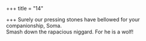 +++
title = "14"

+++
Surely our pressing stones have bellowed for your  
companionship, Soma.  
Smash down the rapacious niggard. For he is a wolf!  